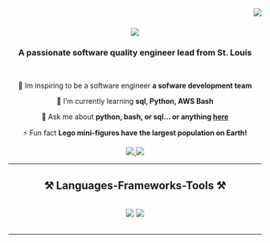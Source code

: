 <img align="right" src="https://visitor-badge.laobi.icu/badge?page_id=LeroneBeck1.Repository" />

<h1 align="center">
    <img src="https://readme-typing-svg.herokuapp.com/?font=Righteous&size=35&center=true&vCenter=true&width=500&height=70&duration=4000&lines=Hi+There!+👋;+I'm+Lerone+Beck!;" />
</h1>

<h3 align="center">A passionate software quality engineer lead from St. Louis</h3>

<br/>

<div align="center">
 
 🔭 Im inspiring to be a software engineer **a sofware development team**
 
 🌱 I’m currently learning **sql, Python, AWS Bash**

💬 Ask me about **python, bash, or sql... or anything [here](https://github.com/LeroneBeck1/Learning_coding.git)**

⚡ Fun fact **Lego mini-figures have the largest population on Earth!**

 </div>
 
<div align="center"> 
  <a href="mailto:aingargiola8@gmail.com">
    <img src="https://img.shields.io/badge/Gmail-333333?style=for-the-badge&logo=gmail&logoColor=red" />
  </a>
  <a href="https://linkedin.com/in/anthony-ingargiola" target="_blank">
    <img src="https://img.shields.io/badge/LinkedIn-0077B5?style=for-the-badge&logo=linkedin&logoColor=white" target="_blank" />
  </a>

  </a>
</div>

 <hr/>
 
<h2 align="center">⚒️ Languages-Frameworks-Tools ⚒️</h2>
<br/>
<div align="center">
    <img src="https://skillicons.dev/icons?i=vscode,github,bash,git" />
    <img src="https://skillicons.dev/icons?i=python,mysql,aws,azure" /><br>
</div>

<br/>
<hr/>
